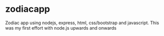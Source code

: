 # zodiacapp
Zodiac app using nodejs, express, html, css/bootstrap and javascript.
This was my first effort with node.js upwards and onwards
